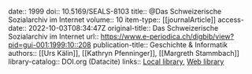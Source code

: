 date:: 1999
doi:: 10.5169/SEALS-8103
title:: @Das Schweizerische Sozialarchiv im Internet
volume:: 10
item-type:: [[journalArticle]]
access-date:: 2022-10-03T08:34:47Z
original-title:: Das Schweizerische Sozialarchiv im Internet
url:: https://www.e-periodica.ch/digbib/view?pid=gui-001:1999:10::208
publication-title:: Geschichte & Informatik
authors:: [[Urs Kälin]], [[Kathryn Pfenninger]], [[Margreth Stammbach]]
library-catalog:: DOI.org (Datacite)
links:: [Local library](zotero://select/groups/2386895/items/AQIWEMN2), [Web library](https://www.zotero.org/groups/2386895/items/AQIWEMN2)
